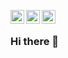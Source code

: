 [<img align="left" alt="zee229 | Gmail" width="22px" src="https://cdn.jsdelivr.net/npm/simple-icons@v3/icons/gmail.svg" />](mailto:yastrebnikita723@gmail.com@gmail.com)
[<img align="left" alt="zee229 | LinkedIn" width="22px" src="https://cdn.jsdelivr.net/npm/simple-icons@v3/icons/linkedin.svg" />](https://www.linkedin.com/in/nikita-yastreb-8b7b94238/)
[<img align="left" alt="zee229 | Telegram" width="22px" src="https://cdn.jsdelivr.net/npm/simple-icons@v3/icons/telegram.svg" />](https://t.me/nikita_yastreb)
<br/>

### Hi there 👋

<!--
**zee229/zee229** is a ✨ _special_ ✨ repository because its `README.md` (this file) appears on your GitHub profile.

Here are some ideas to get you started:

- 🔭 I’m currently working on ...
- 🌱 I’m currently learning ...
- 👯 I’m looking to collaborate on ...
- 🤔 I’m looking for help with ...
- 💬 Ask me about ...
- 📫 How to reach me: ...
- 😄 Pronouns: ...
- ⚡ Fun fact: ...
-->
